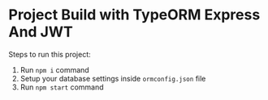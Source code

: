 # Project Build with TypeORM Express And JWT

Steps to run this project:

1. Run `npm i` command
2. Setup your database settings inside `ormconfig.json` file
3. Run `npm start` command
